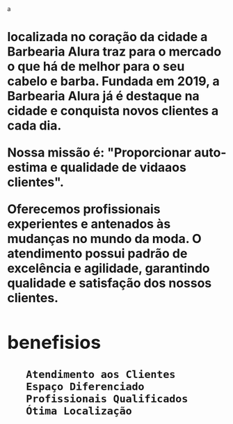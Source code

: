 <!DOCTYPE html>
<html lang="en">
<head>
    <meta charset="UTF-8">
    <meta http-equiv="X-UA-Compatible" content="IE=edge">
    <meta name="viewport" content="width=device-width, initial-scale=1.0">
    <title>barbeariagithub</title>
</head>a
<body>
    <h1>
    <p>localizada no coração da cidade a Barbearia Alura traz para o
     mercado o que há de melhor para o seu cabelo e barba. 
     Fundada em 2019, a Barbearia Alura já é destaque
      na cidade e conquista novos clientes a cada dia.</p>

   <p> Nossa missão é:<strong> "Proporcionar auto-estima e qualidade de    
    vidaaos clientes". </stron> </em></p>
    
   <p> Oferecemos profissionais experientes e antenados
     às mudanças
     no mundo da moda. O atendimento possui padrão
      de excelência e
      agilidade, garantindo qualidade
       e satisfação dos nossos clientes.</p> 
       <h2>benefisios </h2>
       
       Atendimento aos Clientes
       Espaço Diferenciado
       Profissionais Qualificados
       Ótima Localização








</body>
</html>
